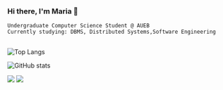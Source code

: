 ### Hi there, I'm Maria 👋

`Undergraduate Computer Science Student @ AUEB`<br/>
`Currently studying: DBMS, Distributed Systems,Software Engineering` 


## 

![Top Langs](https://github-readme-stats.vercel.app/api/top-langs/?username=mkontaratou&theme=tokyonight&langs_count=6&layout=compact)

![GitHub stats](https://github-readme-stats.vercel.app/api?username=mkontaratou&theme=tokyonight&show_icons=true)



<a href = "mailto:kontaratou.mar@gmail.com"><img src="https://img.shields.io/badge/-Gmail-%23333?style=for-the-badge&logo=gmail&logoColor=white" target="_blank"></a>
<a href="https://www.linkedin.com/in/maria-kontaratou-823260267/" target="_blank"><img src="https://img.shields.io/badge/-LinkedIn-%230077B5?style=for-the-badge&logo=linkedin&logoColor=white" target="_blank"></a> 
